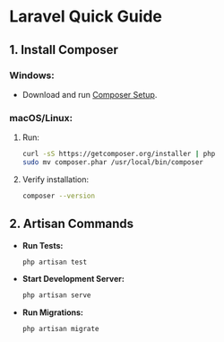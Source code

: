 # Laravel Quick Guide

## 1. Install Composer

### **Windows:**
- Download and run [Composer Setup](https://getcomposer.org/Composer-Setup.exe).

### **macOS/Linux:**
1. Run:
    ```bash
    curl -sS https://getcomposer.org/installer | php
    sudo mv composer.phar /usr/local/bin/composer
    ```
2. Verify installation:
    ```bash
    composer --version
    ```

## 2. Artisan Commands

- **Run Tests:**
    ```bash
    php artisan test
    ```

- **Start Development Server:**
    ```bash
    php artisan serve
    ```

- **Run Migrations:**
    ```bash
    php artisan migrate
    ```
